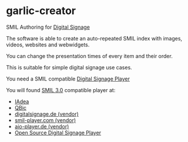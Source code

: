 # garlic-creator
SMIL Authoring for [Digital Signage](https://smil-control.com/digital-signage/)

The software is able to create an auto-repeated SMIL index with images, videos, websites and webwidgets.

You can change the presentation times of every item and their order. 

This is suitable for simple digital signage use cases.

You need a SMIL compatible [Digital Signage Player](https://smil-control.com/magazine/what-is-a-digital-signage-player/)

You will found [SMIL 3.0](https://www.w3.org/TR/SMIL3/) compatible player at:

- [IAdea](https://www.iadea.com/)
- [QBic](https://www.qbictechnology.com/)
- [digitalsignage.de (vendor)](https://www.digitalsignage.de/)
- [smil-player.com (vendor)](https://www.smil-player.com/)
- [aio-player.de (vendor)](https://www.aio-player.de/)
- [Open Source Digital Signage Player](https://garlic-player.com/)
